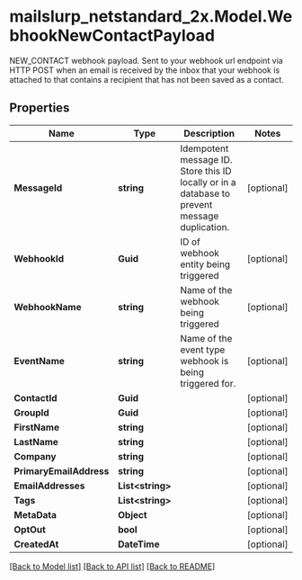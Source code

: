 # mailslurp_netstandard_2x.Model.WebhookNewContactPayload
NEW_CONTACT webhook payload. Sent to your webhook url endpoint via HTTP POST when an email is received by the inbox that your webhook is attached to that contains a recipient that has not been saved as a contact.

## Properties

Name | Type | Description | Notes
------------ | ------------- | ------------- | -------------
**MessageId** | **string** | Idempotent message ID. Store this ID locally or in a database to prevent message duplication. | [optional] 
**WebhookId** | **Guid** | ID of webhook entity being triggered | [optional] 
**WebhookName** | **string** | Name of the webhook being triggered | [optional] 
**EventName** | **string** | Name of the event type webhook is being triggered for. | [optional] 
**ContactId** | **Guid** |  | [optional] 
**GroupId** | **Guid** |  | [optional] 
**FirstName** | **string** |  | [optional] 
**LastName** | **string** |  | [optional] 
**Company** | **string** |  | [optional] 
**PrimaryEmailAddress** | **string** |  | [optional] 
**EmailAddresses** | **List&lt;string&gt;** |  | [optional] 
**Tags** | **List&lt;string&gt;** |  | [optional] 
**MetaData** | **Object** |  | [optional] 
**OptOut** | **bool** |  | [optional] 
**CreatedAt** | **DateTime** |  | [optional] 

[[Back to Model list]](../README#documentation-for-models) [[Back to API list]](../README#documentation-for-api-endpoints) [[Back to README]](../README)

